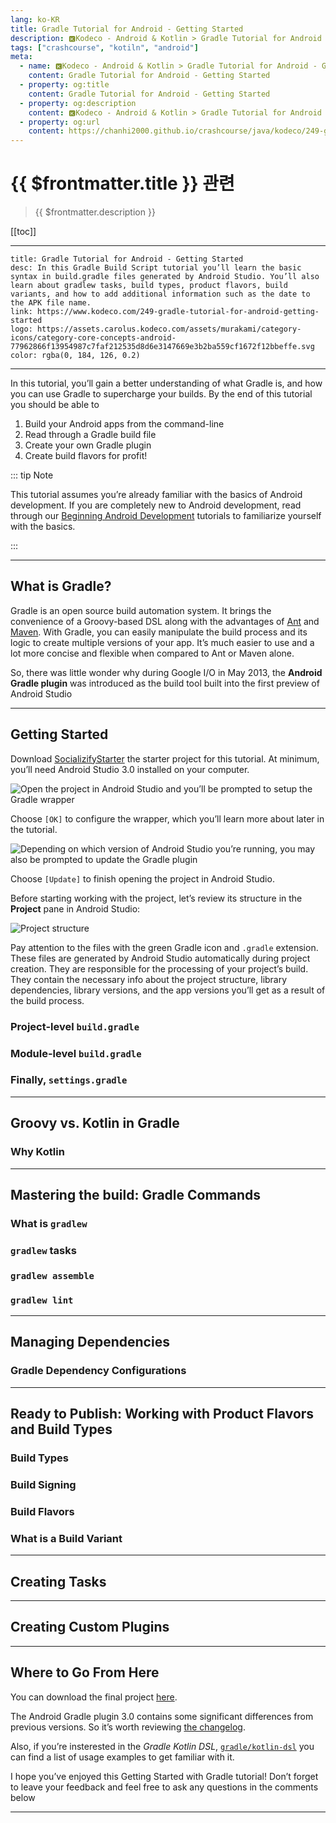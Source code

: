 ```yaml
---
lang: ko-KR
title: Gradle Tutorial for Android - Getting Started
description: 🅺Kodeco - Android & Kotlin > Gradle Tutorial for Android - Getting Started
tags: ["crashcourse", "kotiln", "android"]
meta:
  - name: 🅺Kodeco - Android & Kotlin > Gradle Tutorial for Android - Getting Started
    content: Gradle Tutorial for Android - Getting Started
  - property: og:title
    content: Gradle Tutorial for Android - Getting Started
  - property: og:description
    content: 🅺Kodeco - Android & Kotlin > Gradle Tutorial for Android - Getting Started
  - property: og:url
    content: https://chanhi2000.github.io/crashcourse/java/kodeco/249-gradle-tutorial-for-android-getting-started.html
---
```


# {{ $frontmatter.title }} 관련

> {{ $frontmatter.description }}

[[toc]]

---

```card
title: Gradle Tutorial for Android - Getting Started
desc: In this Gradle Build Script tutorial you’ll learn the basic syntax in build.gradle files generated by Android Studio. You’ll also learn about gradlew tasks, build types, product flavors, build variants, and how to add additional information such as the date to the APK file name.
link: https://www.kodeco.com/249-gradle-tutorial-for-android-getting-started
logo: https://assets.carolus.kodeco.com/assets/murakami/category-icons/category-core-concepts-android-77962866f13954987c7faf212535d8d6e3147669e3b2ba559cf1672f12bbeffe.svg
color: rgba(0, 184, 126, 0.2)
```

---

In this tutorial, you’ll gain a better understanding of what Gradle is, and how you can use Gradle to supercharge your builds. By the end of this tutorial you should be able to

1. Build your Android apps from the command-line
2. Read through a Gradle build file
3. Create your own Gradle plugin
4. Create build flavors for profit!

::: tip Note

This tutorial assumes you’re already familiar with the basics of Android development. If you are completely new to Android development, read through our [Beginning Android Development](https://www.raywenderlich.com/177533/beginning-android-development-kotlin-part-one-installing-android-studio) tutorials to familiarize yourself with the basics.

:::

---

## What is Gradle?

Gradle is an open source build automation system. It brings the convenience of a Groovy-based DSL along with the advantages of [Ant](http://ant.apache.org/) and [Maven](https://maven.apache.org/). With Gradle, you can easily manipulate the build process and its logic to create multiple versions of your app. It’s much easier to use and a lot more concise and flexible when compared to Ant or Maven alone.

So, there was little wonder why during Google I/O in May 2013, the __Android Gradle plugin__ was introduced as the build tool built into the first preview of Android Studio

---

## Getting Started

Download [<FontIcon icon="iconfont icon-select"/>SocializifyStarter][download-material] the starter project for this tutorial. At minimum, you’ll need Android Studio 3.0 installed on your computer. 

![Open the project in Android Studio and you’ll be prompted to setup the __Gradle wrapper__](https://koenig-media.raywenderlich.com/uploads/2017/12/gradle_wrapper-650x172.png)

Choose <FontIcon icon="iconfont icon-select"/>`[OK]` to configure the wrapper, which you’ll learn more about later in the tutorial.

![Depending on which version of Android Studio you’re running, you may also be prompted to update the __Gradle plugin__](https://koenig-media.raywenderlich.com/uploads/2017/12/gradle_plugin.png)

Choose <FontIcon icon="iconfont icon-select"/>`[Update]` to finish opening the project in Android Studio.

Before starting working with the project, let’s review its structure in the __Project__ pane in Android Studio:

![Project structure](https://koenig-media.raywenderlich.com/uploads/2017/11/Screen-Shot-2017-11-04-at-11.07.33-PM-443x500.png)

Pay attention to the files with the green Gradle icon and `.gradle` extension. These files are generated by Android Studio automatically during project creation. They are responsible for the processing of your project’s build. They contain the necessary info about the project structure, library dependencies, library versions, and the app versions you’ll get as a result of the build process.

### Project-level <FontIcon icon="iconfont icon-engine"/>`build.gradle`

### Module-level <FontIcon icon="iconfont icon-engine"/>`build.gradle`

### Finally, <FontIcon icon="iconfont icon-engine"/>`settings.gradle`

---

## Groovy vs. Kotlin in Gradle

### Why Kotlin

---

## Mastering the build: Gradle Commands

### What is `gradlew`

### `gradlew` tasks

### `gradlew assemble`

### `gradlew lint`

---

## Managing Dependencies

### Gradle Dependency Configurations

---

## Ready to Publish: Working with Product Flavors and Build Types

### Build Types

### Build Signing

### Build Flavors

### What is a Build Variant

---

## Creating Tasks

---

## Creating Custom Plugins

---

## Where to Go From Here

You can download the final project [<FontIcon icon="iconfont icon-select"/>here][download-material-final].

The Android Gradle plugin 3.0 contains some significant differences from previous versions. So it’s worth reviewing [the changelog](https://developer.android.com/studio/build/gradle-plugin-3-0-0-migration.html).

Also, if you’re insterested in the _Gradle Kotlin DSL_, [<FontIcon icon="iconfont icon-github"/>`gradle/kotlin-dsl`](https://github.com/gradle/kotlin-dsl/tree/master/samples) you can find a list of usage examples to get familiar with it.

I hope you’ve enjoyed this Getting Started with Gradle tutorial! Don’t forget to leave your feedback and feel free to ask any questions in the comments below

---

[download-material]: https://koenig-media.raywenderlich.com/uploads/2017/11/SocializifyStarter-2.zip
[download-material-final]: https://koenig-media.raywenderlich.com/uploads/2017/11/SocializifyFinal-3.zip

<TagLinks />